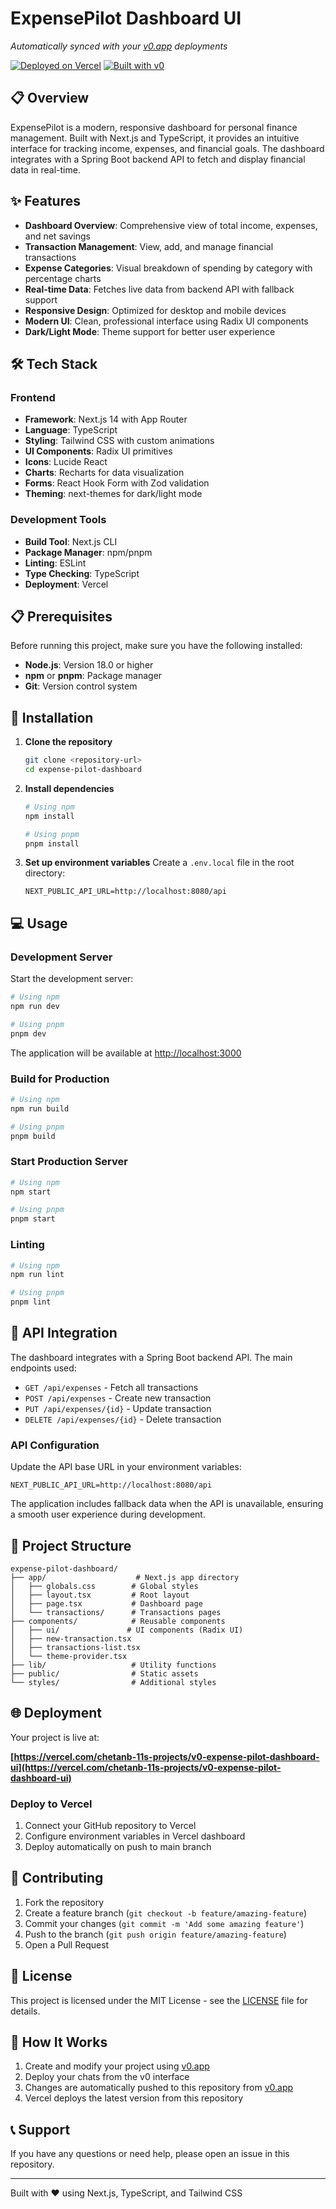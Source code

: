 # ExpensePilot Dashboard UI

*Automatically synced with your [v0.app](https://v0.app) deployments*

[![Deployed on Vercel](https://img.shields.io/badge/Deployed%20on-Vercel-black?style=for-the-badge&logo=vercel)](https://vercel.com/chetanb-11s-projects/v0-expense-pilot-dashboard-ui)
[![Built with v0](https://img.shields.io/badge/Built%20with-v0.app-black?style=for-the-badge)](https://v0.app/chat/projects/TJ5NH7iVffN)

## 📋 Overview

ExpensePilot is a modern, responsive dashboard for personal finance management. Built with Next.js and TypeScript, it provides an intuitive interface for tracking income, expenses, and financial goals. The dashboard integrates with a Spring Boot backend API to fetch and display financial data in real-time.

## ✨ Features

- **Dashboard Overview**: Comprehensive view of total income, expenses, and net savings
- **Transaction Management**: View, add, and manage financial transactions
- **Expense Categories**: Visual breakdown of spending by category with percentage charts
- **Real-time Data**: Fetches live data from backend API with fallback support
- **Responsive Design**: Optimized for desktop and mobile devices
- **Modern UI**: Clean, professional interface using Radix UI components
- **Dark/Light Mode**: Theme support for better user experience

## 🛠️ Tech Stack

### Frontend
- **Framework**: Next.js 14 with App Router
- **Language**: TypeScript
- **Styling**: Tailwind CSS with custom animations
- **UI Components**: Radix UI primitives
- **Icons**: Lucide React
- **Charts**: Recharts for data visualization
- **Forms**: React Hook Form with Zod validation
- **Theming**: next-themes for dark/light mode

### Development Tools
- **Build Tool**: Next.js CLI
- **Package Manager**: npm/pnpm
- **Linting**: ESLint
- **Type Checking**: TypeScript
- **Deployment**: Vercel

## 📋 Prerequisites

Before running this project, make sure you have the following installed:

- **Node.js**: Version 18.0 or higher
- **npm** or **pnpm**: Package manager
- **Git**: Version control system

## 🚀 Installation

1. **Clone the repository**
   ```bash
   git clone <repository-url>
   cd expense-pilot-dashboard
   ```

2. **Install dependencies**
   ```bash
   # Using npm
   npm install

   # Using pnpm
   pnpm install
   ```

3. **Set up environment variables**
   Create a `.env.local` file in the root directory:
   ```env
   NEXT_PUBLIC_API_URL=http://localhost:8080/api
   ```

## 💻 Usage

### Development Server

Start the development server:

```bash
# Using npm
npm run dev

# Using pnpm
pnpm dev
```

The application will be available at [http://localhost:3000](http://localhost:3000)

### Build for Production

```bash
# Using npm
npm run build

# Using pnpm
pnpm build
```

### Start Production Server

```bash
# Using npm
npm start

# Using pnpm
pnpm start
```

### Linting

```bash
# Using npm
npm run lint

# Using pnpm
pnpm lint
```

## 🔗 API Integration

The dashboard integrates with a Spring Boot backend API. The main endpoints used:

- `GET /api/expenses` - Fetch all transactions
- `POST /api/expenses` - Create new transaction
- `PUT /api/expenses/{id}` - Update transaction
- `DELETE /api/expenses/{id}` - Delete transaction

### API Configuration

Update the API base URL in your environment variables:

```env
NEXT_PUBLIC_API_URL=http://localhost:8080/api
```

The application includes fallback data when the API is unavailable, ensuring a smooth user experience during development.

## 📁 Project Structure

```
expense-pilot-dashboard/
├── app/                    # Next.js app directory
│   ├── globals.css        # Global styles
│   ├── layout.tsx         # Root layout
│   ├── page.tsx           # Dashboard page
│   └── transactions/      # Transactions pages
├── components/            # Reusable components
│   ├── ui/               # UI components (Radix UI)
│   ├── new-transaction.tsx
│   ├── transactions-list.tsx
│   └── theme-provider.tsx
├── lib/                   # Utility functions
├── public/                # Static assets
└── styles/                # Additional styles
```

## 🌐 Deployment

Your project is live at:

**[https://vercel.com/chetanb-11s-projects/v0-expense-pilot-dashboard-ui](https://vercel.com/chetanb-11s-projects/v0-expense-pilot-dashboard-ui)**

### Deploy to Vercel

1. Connect your GitHub repository to Vercel
2. Configure environment variables in Vercel dashboard
3. Deploy automatically on push to main branch

## 🤝 Contributing

1. Fork the repository
2. Create a feature branch (`git checkout -b feature/amazing-feature`)
3. Commit your changes (`git commit -m 'Add some amazing feature'`)
4. Push to the branch (`git push origin feature/amazing-feature`)
5. Open a Pull Request

## 📄 License

This project is licensed under the MIT License - see the [LICENSE](LICENSE) file for details.

## 🔄 How It Works

1. Create and modify your project using [v0.app](https://v0.app)
2. Deploy your chats from the v0 interface
3. Changes are automatically pushed to this repository from [v0.app](https://v0.app)
4. Vercel deploys the latest version from this repository

## 📞 Support

If you have any questions or need help, please open an issue in this repository.

---

Built with ❤️ using Next.js, TypeScript, and Tailwind CSS
